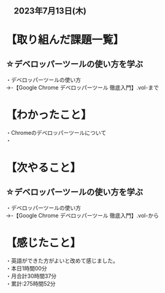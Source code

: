 ## 　2023年7月13日(木)
# 【取り組んだ課題一覧】
## ☆デベロッパーツールの使い方を学ぶ
・デベロッパーツールの使い方<br>
→-【Google Chrome デベロッパーツール 徹底入門】.vol-まで<br>
# 【わかったこと】
・Chromeのデベロッパーツールについて<br>
・<br>
# 【次やること】
## ☆デベロッパーツールの使い方を学ぶ
・デベロッパーツールの使い方<br>
→-【Google Chrome デベロッパーツール 徹底入門】.vol-から<br>
# 【感じたこと】
・英語ができた方がよいと改めて感じました。<br>
・本日1時間00分<br>
・月合計30時間37分<br>
・累計:275時間52分<br>
